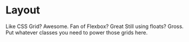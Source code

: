 # Layout

Like CSS Grid? Awesome. Fan of Flexbox? Great Still using floats? Gross. Put whatever classes you need to power those grids here.
